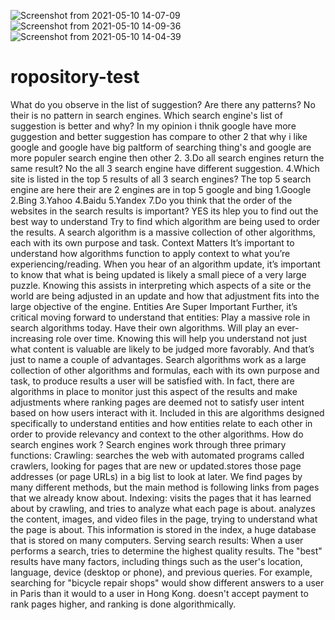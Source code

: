 ![Screenshot from 2021-05-10 14-07-09](https://user-images.githubusercontent.com/80645979/117637725-86876700-b19b-11eb-9989-43036693f113.png)
![Screenshot from 2021-05-10 14-09-36](https://user-images.githubusercontent.com/80645979/117637735-88512a80-b19b-11eb-9d93-c78bb0b4fe51.png)
![Screenshot from 2021-05-10 14-04-39](https://user-images.githubusercontent.com/80645979/117637739-89825780-b19b-11eb-84cd-96681fa39db1.png)


# ropository-test
What do you observe in the list of suggestion? Are there any patterns?
No their is no pattern in search engines.
Which search engine's list of suggestion is better and why?
In my opinion i thnik google have more guggestion and better suggestion has compare to other 2 that why i like google and google have big paltform of searching thing's
and google are more populer search engine then other 2.
3.Do all search engines return the same result?
No the all 3 search engine have different suggestion.
4.Which site is listed in the top 5 results of all 3 search engines?
The top 5 search engine are here their are 2 engines are in top 5 google and bing 1.Google 2.Bing 3.Yahoo 4.Baidu 5.Yandex
7.Do you think that the order of the websites in the search results is important?
YES its hlep you to find out the best way to understand
Try to find which algorithm are being used to order the results. A search algorithm is a massive collection of other algorithms,
each with its own purpose and task. Context Matters It’s important to understand how algorithms function to apply context to what you’re experiencing/reading.
When you hear of an algorithm update, it’s important to know that what is being updated is likely a small piece of a very large puzzle. Knowing this assists in interpreting which aspects of a site or the world are being adjusted in an update and how that adjustment fits into the large objective of the engine.
Entities Are Super Important Further, it’s critical moving forward to understand that entities: Play a massive role in search algorithms today. Have their own algorithms. Will play an ever-increasing role over time. Knowing this will help you understand not just what content is valuable are likely to be judged more favorably. And that’s just to name a couple of advantages.
Search algorithms work as a large collection of other algorithms and formulas, each with its own purpose and task, to produce results a user will be satisfied with. In fact, there are algorithms in place to monitor just this aspect of the results and make adjustments where ranking pages are deemed not to satisfy user intent based on how users interact with it. Included in this are algorithms designed specifically to understand entities and how entities relate to each other in order to provide relevancy and context to the other algorithms.
How do search engines work ? Search engines work through three primary functions:
Crawling: searches the web with automated programs called crawlers, looking for pages that are new or updated.stores those page addresses (or page URLs) in a big list to look at later. We find pages by many different methods, but the main method is following links from pages that we already know about. Indexing: visits the pages that it has learned about by crawling, and tries to analyze what each page is about. analyzes the content, images, and video files in the page, trying to understand what the page is about. This information is stored in the index, a huge database that is stored on many computers. Serving search results: When a user performs a search, tries to determine the highest quality results. The "best" results have many factors, including things such as the user's location, language, device (desktop or phone), and previous queries. For example, searching for "bicycle repair shops" would show different answers to a user in Paris than it would to a user in Hong Kong. doesn't accept payment to rank pages higher, and ranking is done algorithmically.
